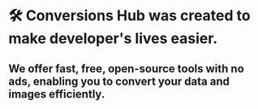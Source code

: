 # 🛠️ Conversions Hub was created to make developer's lives easier. 
## We offer fast, free, open-source tools with no ads, enabling you to convert your data and images efficiently.



